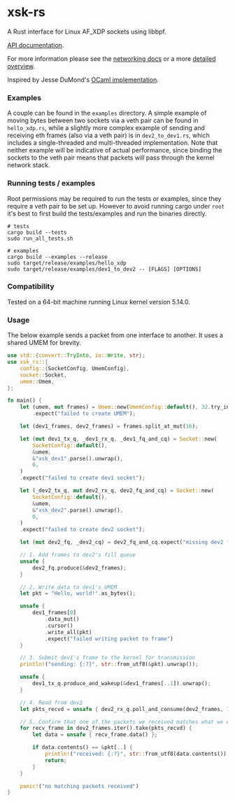 # xsk-rs

A Rust interface for Linux AF_XDP sockets using libbpf. 

[API documentation](https://docs.rs/xsk-rs).

For more information please see the [networking docs](https://www.kernel.org/doc/html/latest/networking/af_xdp.html)
or a more [detailed overview](http://vger.kernel.org/lpc_net2018_talks/lpc18_paper_af_xdp_perf-v2.pdf).

Inspired by Jesse DuMond's [OCaml implementation](https://github.com/suttonshire/ocaml-xsk).

### Examples

A couple can be found in the `examples` directory. A simple example of
moving bytes between two sockets via a veth pair can be found in
`hello_xdp.rs`, while a slightly more complex example of sending and
receiving eth frames (also via a veth pair) is in `dev2_to_dev1.rs`,
which includes a single-threaded and multi-threaded
implementation. Note that neither example will be indicative of actual
performance, since binding the sockets to the veth pair means that
packets will pass through the kernel network stack.

### Running tests / examples

Root permissions may be required to run the tests or examples, since 
they require a veth pair to be set up. However to avoid running cargo 
under `root` it's best to first build the tests/examples and run the 
binaries directly.

```
# tests
cargo build --tests
sudo run_all_tests.sh

# examples
cargo build --examples --release
sudo target/release/examples/hello_xdp
sudo target/release/examples/dev1_to_dev2 -- [FLAGS] [OPTIONS]
```

### Compatibility

Tested on a 64-bit machine running Linux kernel version 5.14.0.

### Usage

The below example sends a packet from one interface to another. It
uses a shared UMEM for brevity.

```rust
use std::{convert::TryInto, io::Write, str};
use xsk_rs::{
    config::{SocketConfig, UmemConfig},
    socket::Socket,
    umem::Umem,
};

fn main() {
    let (umem, mut frames) = Umem::new(UmemConfig::default(), 32.try_into().unwrap(), false)
        .expect("failed to create UMEM");

    let (dev1_frames, dev2_frames) = frames.split_at_mut(16);

    let (mut dev1_tx_q, _dev1_rx_q, _dev1_fq_and_cq) = Socket::new(
        SocketConfig::default(),
        &umem,
        &"xsk_dev1".parse().unwrap(),
        0,
    )
    .expect("failed to create dev1 socket");

    let (_dev2_tx_q, mut dev2_rx_q, dev2_fq_and_cq) = Socket::new(
        SocketConfig::default(),
        &umem,
        &"xsk_dev2".parse().unwrap(),
        0,
    )
    .expect("failed to create dev2 socket");

    let (mut dev2_fq, _dev2_cq) = dev2_fq_and_cq.expect("missing dev2 fill queue and comp queue");

    // 1. Add frames to dev2's fill queue
    unsafe {
        dev2_fq.produce(&dev2_frames);
    }

    // 2. Write data to dev1's UMEM
    let pkt = "Hello, world!".as_bytes();

    unsafe {
        dev1_frames[0]
            .data_mut()
            .cursor()
            .write_all(pkt)
            .expect("failed writing packet to frame")
    }

    // 3. Submit dev1's frame to the kernel for transmission
    println!("sending: {:?}", str::from_utf8(&pkt).unwrap());

    unsafe {
        dev1_tx_q.produce_and_wakeup(&dev1_frames[..1]).unwrap();
    }

    // 4. Read from dev2
    let pkts_recvd = unsafe { dev2_rx_q.poll_and_consume(dev2_frames, 100).unwrap() };

    // 5. Confirm that one of the packets we received matches what we expect
    for recv_frame in dev2_frames.iter().take(pkts_recvd) {
        let data = unsafe { recv_frame.data() };

        if data.contents() == &pkt[..] {
            println!("received: {:?}", str::from_utf8(data.contents()).unwrap());
            return;
        }
    }

    panic!("no matching packets received")
}
```
